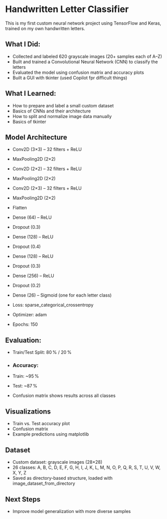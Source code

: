 # Handwritten Letter Classifier

This is my first custom neural network project using TensorFlow and Keras, trained on my own handwritten letters.

## What I Did:

- Collected and labeled 620 grayscale images (20+ samples each of A–Z)
- Built and trained a Convolutional Neural Network (CNN) to classify the letters
- Evaluated the model using confusion matrix and accuracy plots
- Built a GUI with tkinter (used Copilot fpr difficult things)

## What I Learned:

- How to prepare and label a small custom dataset
- Basics of CNNs and their architecture
- How to split and normalize image data manually
- Basics of tkinter

## Model Architecture

- Conv2D (3×3) – 32 filters + ReLU
- MaxPooling2D (2×2)
- Conv2D (2×2) – 32 filters + ReLU
- MaxPooling2D (2×2)
- Conv2D (2×3) – 32 filters + ReLU
- MaxPooling2D (2×2)
- Flatten
- Dense (64) – ReLU
- Dropout (0.3)
- Dense (128) – ReLU
- Dropout (0.4)
- Dense (128) – ReLU
- Dropout (0.3)
- Dense (256) – ReLU
- Dropout (0.2)
- Dense (26) – Sigmoid (one for each letter class)

- Loss: sparse_categorical_crossentropy
- Optimizer: adam
- Epochs: 150

## Evaluation:

- Train/Test Split: 80 % / 20 %

- ### Accuracy:
- Train: ~95 %
- Test: ~87 %

- Confusion matrix shows results across all classes

## Visualizations

- Train vs. Test accuracy plot
- Confusion matrix
- Example predictions using matplotlib

## Dataset

- Custom dataset: grayscale images (28×28)
- 26 classes: A, B, C, D, E, F, G, H, I, J, K, L, M, N, O, P, Q, R, S, T, U, V, W, X, Y, Z
- Saved as directory-based structure, loaded with image_dataset_from_directory

## Next Steps

- Improve model generalization with more diverse samples
